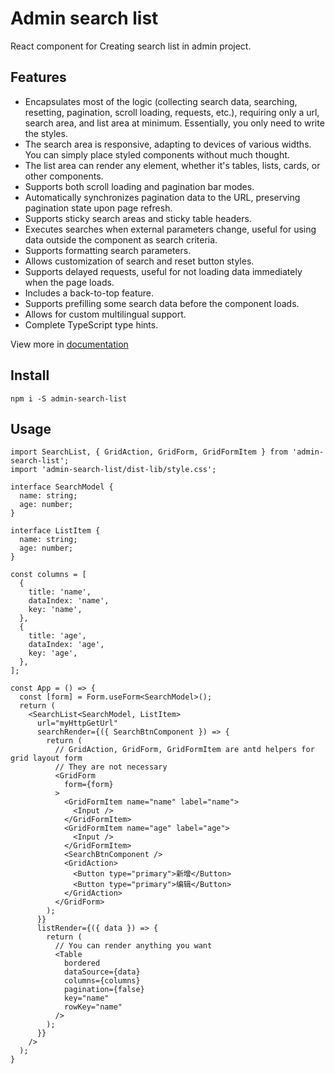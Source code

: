 # Admin search list

React component for Creating search list in admin project.

## Features

- Encapsulates most of the logic (collecting search data, searching, resetting, pagination, scroll loading, requests, etc.), requiring only a url, search area, and list area at minimum. Essentially, you only need to write the styles.
- The search area is responsive, adapting to devices of various widths. You can simply place styled components without much thought.
- The list area can render any element, whether it's tables, lists, cards, or other components.
- Supports both scroll loading and pagination bar modes.
- Automatically synchronizes pagination data to the URL, preserving pagination state upon page refresh.
- Supports sticky search areas and sticky table headers.
- Executes searches when external parameters change, useful for using data outside the component as search criteria.
- Supports formatting search parameters.
- Allows customization of search and reset button styles.
- Supports delayed requests, useful for not loading data immediately when the page loads.
- Includes a back-to-top feature.
- Supports prefilling some search data before the component loads.
- Allows for custom multilingual support.
- Complete TypeScript type hints.

View more in [documentation](https://doc.react-antd-console.site/development/search-list.html#%E7%BB%84%E4%BB%B6%E6%B3%9B%E5%9E%8B)

## Install

```shell
npm i -S admin-search-list
```

## Usage

```tsx
import SearchList, { GridAction, GridForm, GridFormItem } from 'admin-search-list';
import 'admin-search-list/dist-lib/style.css';

interface SearchModel {
  name: string;
  age: number;
}

interface ListItem {
  name: string;
  age: number;
}

const columns = [
  {
    title: 'name',
    dataIndex: 'name',
    key: 'name',
  },
  {
    title: 'age',
    dataIndex: 'age',
    key: 'age',
  },
];

const App = () => {
  const [form] = Form.useForm<SearchModel>();
  return (
    <SearchList<SearchModel, ListItem>
      url="myHttpGetUrl"
      searchRender={({ SearchBtnComponent }) => {
        return (
          // GridAction, GridForm, GridFormItem are antd helpers for grid layout form
          // They are not necessary
          <GridForm
            form={form}
          >
            <GridFormItem name="name" label="name">
              <Input />
            </GridFormItem>
            <GridFormItem name="age" label="age">
              <Input />
            </GridFormItem>
            <SearchBtnComponent />
            <GridAction>
              <Button type="primary">新增</Button>
              <Button type="primary">编辑</Button>
            </GridAction>
          </GridForm>
        );
      }}
      listRender={({ data }) => {
        return (
          // You can render anything you want
          <Table
            bordered
            dataSource={data}
            columns={columns}
            pagination={false}
            key="name"
            rowKey="name"
          />
        );
      }}
    />
  );
}
```
